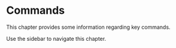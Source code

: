 # Commands
This chapter provides some information regarding key commands.

Use the sidebar to navigate this chapter.
